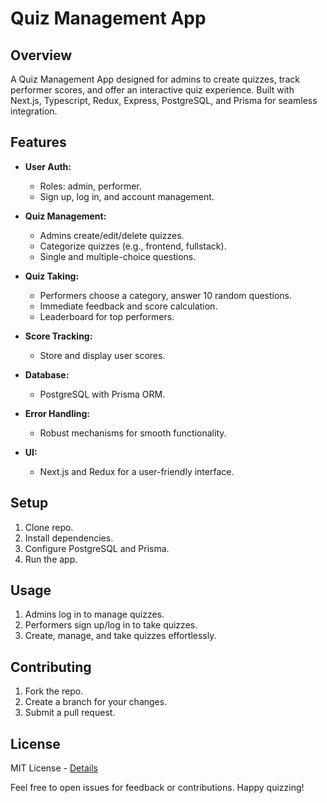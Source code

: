 # Quiz Management App

## Overview

A Quiz Management App designed for admins to create quizzes, track performer scores, and offer an interactive quiz experience. Built with Next.js, Typescript, Redux, Express, PostgreSQL, and Prisma for seamless integration.

## Features

- **User Auth:**
  - Roles: admin, performer.
  - Sign up, log in, and account management.

- **Quiz Management:**
  - Admins create/edit/delete quizzes.
  - Categorize quizzes (e.g., frontend, fullstack).
  - Single and multiple-choice questions.

- **Quiz Taking:**
  - Performers choose a category, answer 10 random questions.
  - Immediate feedback and score calculation.
  - Leaderboard for top performers.

- **Score Tracking:**
  - Store and display user scores.

- **Database:**
  - PostgreSQL with Prisma ORM.

- **Error Handling:**
  - Robust mechanisms for smooth functionality.

- **UI:**
  - Next.js and Redux for a user-friendly interface.

## Setup

1. Clone repo.
2. Install dependencies.
3. Configure PostgreSQL and Prisma.
4. Run the app.

## Usage

1. Admins log in to manage quizzes.
2. Performers sign up/log in to take quizzes.
3. Create, manage, and take quizzes effortlessly.

## Contributing

1. Fork the repo.
2. Create a branch for your changes.
3. Submit a pull request.

## License

MIT License - [Details](LICENSE)

Feel free to open issues for feedback or contributions. Happy quizzing!

